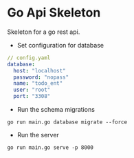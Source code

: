 # Go Api Skeleton
Skeleton for a go rest api.

- Set configuration for database
```yaml
// config.yaml
database:
  host: "localhost"
  password: "nopass"
  name: "todo_ent"
  user: "root"
  port: "3308"
```
- Run the schema migrations
```shell script
go run main.go database migrate --force
```
- Run the server
```shell script
go run main.go serve -p 8000
``` 
